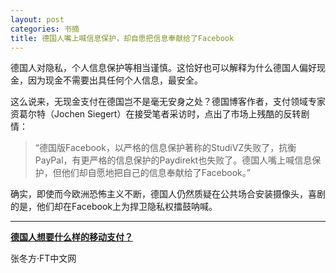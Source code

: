 ```yaml
---
layout: post
categories: 书摘
title: 德国人嘴上喊信息保护，却自愿把信息奉献给了Facebook
---
```


德国人对隐私，个人信息保护等相当谨慎。这恰好也可以解释为什么德国人偏好现金，因为现金不需要出具任何个人信息，最安全。

这么说来，无现金支付在德国岂不是毫无安身之处？德国博客作者，支付领域专家资葛尔特（Jochen Siegert）在接受笔者采访时，点出了市场上残酷的反转剧情：

>“德国版Facebook，以严格的信息保护著称的StudiVZ失败了，抗衡PayPal，有更严格的信息保护的Paydirekt也失败了。德国人嘴上喊信息保护，但他们却自愿地把自己的信息奉献给了Facebook。”

确实，即使而今欧洲恐怖主义不断，德国人仍然质疑在公共场合安装摄像头，喜剧的是，他们却在Facebook上为捍卫隐私权擂鼓呐喊。

---

**[德国人想要什么样的移动支付？](http://www.ftchinese.com/story/001075620?full=y)**

张冬方·FT中文网